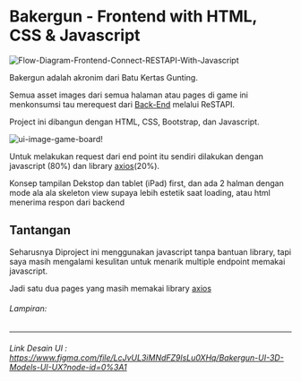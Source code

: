 # Bakergun - Frontend with HTML, CSS & Javascript

![Flow-Diagram-Frontend-Connect-RESTAPI-With-Javascript](https://res.cloudinary.com/dsv9w1ey3/image/upload/v1600701363/github-images/flow-diagram-frontend-connect-restapi-with-js_y89pgw.png)

Bakergun adalah akronim dari Batu Kertas Gunting.

Semua asset images dari semua halaman atau pages di game ini menkonsumsi tau merequest dari [Back-End](https://github.com/sanengineer/bakergun-backend) melalui ReSTAPI.

Project ini dibangun dengan HTML, CSS, Bootstrap, dan Javascript.

![ui-image-game-board!](https://res.cloudinary.com/dsv9w1ey3/image/upload/v1600701361/github-images/bakergun-ui-design_seshio.gif)

Untuk melakukan request dari end point itu sendiri dilakukan dengan javascript (80%) dan library [axios](https://github.com/axios)(20%).

Konsep tampilan Dekstop dan tablet (iPad) first, dan ada 2 halman dengan mode ala ala skeleton view supaya lebih estetik saat loading, atau html menerima respon dari backend

## Tantangan

Seharusnya Diproject ini menggunakan javascript tanpa bantuan library, tapi saya masih mengalami kesulitan untuk menarik multiple endpoint memakai javascript.

Jadi satu dua pages yang masih memakai library [axios](https://github.com/axios)

###### Lampiran:

---

###### Link Desain UI : https://www.figma.com/file/LcJvUL3iMNdFZ9lsLu0XHq/Bakergun-UI-3D-Models-UI-UX?node-id=0%3A1
